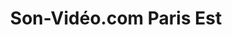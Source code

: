 ---
title: "Son-Vidéo.com Paris Est"
url: /champigny-sur-marne/son-video-com-paris-est/
shop: électronique
---